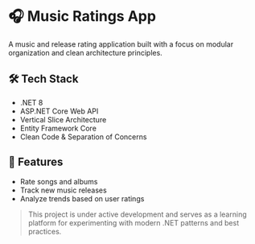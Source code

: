 # 🎧 Music Ratings App

A music and release rating application built with a focus on modular organization and clean architecture principles.

## 🛠️ Tech Stack

- .NET 8  
- ASP.NET Core Web API  
- Vertical Slice Architecture  
- Entity Framework Core  
- Clean Code & Separation of Concerns  

## 🎯 Features

- Rate songs and albums  
- Track new music releases  
- Analyze trends based on user ratings  

> This project is under active development and serves as a learning platform for experimenting with modern .NET patterns and best practices.
